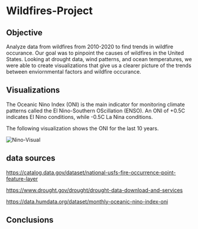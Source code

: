# Wildfires-Project
## Objective
Analyze data from wildfires from 2010-2020 to find trends in wildfire occurance. Our goal was to pinpoint the causes of wildfires in the United States. Looking at drought data, wind patterns, and ocean temperatures, we were able to create visualizations that give us a clearer picture of the trends between enviornmental factors and wildfire occurance. 
## Visualizations
The Oceanic Nino Index (ONI) is the main indicator for monitoring climate patterns called the El Nino-Southern OScillation (ENSO). An ONI of +0.5C indicates El Nino conditions, while -0.5C La Nina conditions.

The following visualization shows the ONI for the last 10 years.

![Nino-Visual](https://raw.githubusercontent.com/erharker/Wildfires-Javascript-Project/master/Monthly%20Oceanic%20Nino%20Index%20(ONI).JPG)

## data sources
https://catalog.data.gov/dataset/national-usfs-fire-occurrence-point-feature-layer

https://www.drought.gov/drought/drought-data-download-and-services

https://data.humdata.org/dataset/monthly-oceanic-nino-index-oni

## Conclusions
